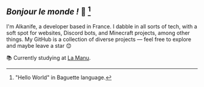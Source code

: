 ## *Bonjour le monde !* 🥖 [^1]

I'm Alkanife, a developer based in France. I dabble in all sorts of tech, with a soft spot for websites, Discord bots, and Minecraft projects, among other things. My GitHub is a collection of diverse projects — feel free to explore and maybe leave a star 😊

📚 Currently studying at [La Manu](https://lamanu.fr/).

[^1]: "Hello World" in Baguette language.